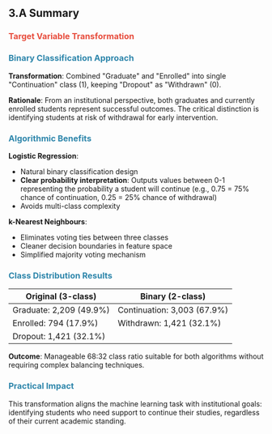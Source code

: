 ## 3.A Summary

### <span style="color: #e74c3c;">**Target Variable Transformation**</span>

### <span style="color: #2E86AB;">**Binary Classification Approach**</span>

**Transformation**: Combined "Graduate" and "Enrolled" into single "Continuation" class (1), keeping "Dropout" as "Withdrawn" (0).

**Rationale**: From an institutional perspective, both graduates and currently enrolled students represent successful outcomes. The critical distinction is identifying students at risk of withdrawal for early intervention.

### <span style="color: #2E86AB;">**Algorithmic Benefits**</span>

**Logistic Regression**:
- Natural binary classification design
- **Clear probability interpretation**: Outputs values between 0-1 representing the probability a student will continue (e.g., 0.75 = 75% chance of continuation, 0.25 = 25% chance of withdrawal)
- Avoids multi-class complexity

**k-Nearest Neighbours**:
- Eliminates voting ties between three classes
- Cleaner decision boundaries in feature space
- Simplified majority voting mechanism

### <span style="color: #2E86AB;">**Class Distribution Results**</span>

| **Original (3-class)** | **Binary (2-class)** |
|------------------------|----------------------|
| Graduate: 2,209 (49.9%) | Continuation: 3,003 (67.9%) |
| Enrolled: 794 (17.9%) | Withdrawn: 1,421 (32.1%) |
| Dropout: 1,421 (32.1%) | |

**Outcome**: Manageable 68:32 class ratio suitable for both algorithms without requiring complex balancing techniques.

### <span style="color: #2E86AB;">**Practical Impact**</span>
This transformation aligns the machine learning task with institutional goals: identifying students who need support to continue their studies, regardless of their current academic standing.